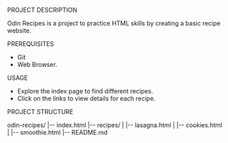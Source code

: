 PROJECT DESCRIPTION

Odin Recipes is a project to practice HTML skills by creating a basic recipe website.

PREREQUISITES

- Git
- Web Browser.

USAGE

- Explore the index page to find different recipes.
- Click on the links to view details for each recipe.

PROJECT STRUCTURE

odin-recipes/
|-- index.html
|-- recipes/
|   |-- lasagna.html
|   |-- cookies.html
|   |-- smoothie.html
|-- README.md

